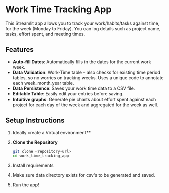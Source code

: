 # Work Time Tracking App

This Streamlit app allows you to track your work/habits/tasks against time, for the week (Monday to Friday). You can log details such as project name, tasks, effort spent, and meeting times.

## Features

- **Auto-fill Dates**: Automatically fills in the dates for the current work week.
- **Data Validation**: Work-Time table - also checks for existing time period tables, so no worries on tracking weeks. Uses a unique code to annotate each week_month_year table.
- **Data Persistence**: Saves your work time data to a CSV file.
- **Editable Table**: Easily edit your entries before saving.
- **Intuitive graphs**: Generate pie charts about effort spent against each project for each day of the week and aggregated for the week as well. 

## Setup Instructions

1. Ideally create a Virtual environment**
2. **Clone the Repository**

   ```bash
   git clone <repository-url>
   cd work_time_tracking_app
3. Install requirements
4. Make sure data directory exists for csv's to be generated and saved. 
5. Run the app! 
